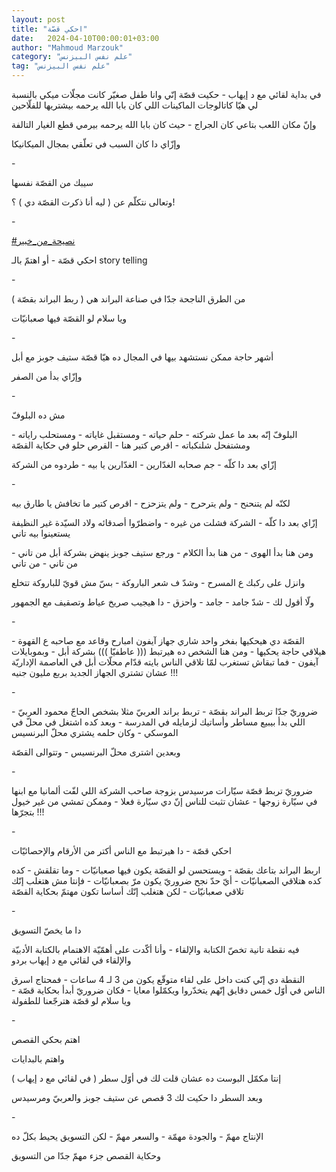 ```yaml
---
layout: post
title: "احكي قصّة"
date:   2024-04-10T00:00:01+03:00
author: "Mahmoud Marzouk"
category: "علم نفس البيزنس"
tag: "علم نفس البيزنس"
---
```



في بداية لقائي مع د إيهاب - حكيت قصّة إنّي وانا طفل صغيّر
كانت مجلّات ميكي بالنسبة لي هيّا كاتالوجات الماكينات اللي كان بابا الله
يرحمه بيشتريها للفلّاحين

وإنّ مكان اللعب بتاعي كان الجراج - حيث كان بابا الله
يرحمه بيرمي قطع الغيار التالفة

وإزّاي دا كان السبب في تعلّقي بمجال الميكانيكا

\-

سيبك من القصّة نفسها

وتعالى نتكلّم عن ( ليه أنا ذكرت القصّة دي ) ؟!

\-

[<u>\#نصيحة\_من\_خبير</u>](https://www.facebook.com/hashtag/%D9%86%D8%B5%D9%8A%D8%AD%D8%A9_%D9%85%D9%86_%D8%AE%D8%A8%D9%8A%D8%B1?__eep__=6&__cft__%5b0%5d=AZUQ685U5ZN-EfMO8ISZ6_q0Om9fxu_AxhqASgu4WP0qDa-Is6AtO3yCNTHRxEcOrat5Y6RusNmi93O03K_6O1yOEhsERU7_VHoM4s-WjMNy91akTj-xEbOzoYjsZn--is8Gc3FLP0jJ1ftaEo9GuQibg4VwhX7-9-UW0LOklF6NZ_anxD6oqBNpxgvu9r2FL4w&__tn__=*NK-R)

احكي قصّة - أو اهتمّ بالـ story telling

\-

من الطرق الناجحة جدّا في صناعة البراند هي ( ربط البراند
بقصّة )

ويا سلام لو القصّة فيها صعبانيّات

\-

أشهر حاجة ممكن نستشهد بيها في المجال ده هيّا قصّة ستيف
جوبز مع أبل

وإزّاي بدأ من الصفر

\-

مش ده البلوفّ

البلوفّ إنّه بعد ما عمل شركته - حلم حياته - ومستقبل
غاياته - ومستحلب راياته - ومشتفحل شلنكباته - اقرص كتير هنا - القرص حلو
في حكاية القصّة

إزّاي بعد دا كلّه - جم صحابه الغدّارين - الغدّارين يا بيه -
طردوه من الشركة

\-

لكنّه لم يتنحنح - ولم يترحرح - ولم يتزحزح - اقرص كتير ما
تخافش يا طارق بيه

إزّاي بعد دا كلّه - الشركة فشلت من غيره - واضطرّوا أصدقائه
ولاد السيّدة غير النظيفة يستعينوا بيه تاني

ومن هنا بدأ الهوى - من هنا بدأ الكلام - ورجع ستيف جوبز
ينهض بشركة أبل من تاني - من تاني - من تاني

وانزل على ركبك ع المسرح - وشدّ ف شعر الباروكة - بسّ مش قويّ
للباروكة تتخلع

ولّا أقول لك - شدّ جامد - جامد - واحزق - دا هيجيب صريخ
عياط وتصقيف مع الجمهور

\-

القصّة دي هيحكيها بفخر واحد شاري جهاز آيفون امبارح وقاعد
مع صاحبه ع القهوة - هيلاقي حاجة يحكيها - ومن هنا الشخص ده هيرتبط (((
عاطفيّا ))) بشركة أبل - وبموبايلات آيفون - فما تبقاش تستغرب لمّا تلاقي
الناس بايته قدّام محلّات أبل في العاصمة الإداريّة عشان تشتري الجهاز الجديد
بربع مليون جنيه !!!

\-

ضروريّ جدّا تربط البراند بقصّة - تربط براند العربيّ مثلا
بشخص الحاجّ محمود العربيّ - اللي بدأ بيبيع مساطر وأساتيك لزمايله في
المدرسة - وبعد كده اشتغل في محلّ في الموسكي - وكان حلمه يشتري محلّ
البرنسيس

وبعدين اشترى محلّ البرنسيس - وتتوالى القصّة

\-

ضروريّ تربط قصّة سيّارات مرسيدس بزوجة صاحب الشركة اللي لفّت
ألمانيا مع ابنها في سيّارة زوجها - عشان تثبت للناس إنّ دي سيّارة فعلا -
وممكن تمشي من غير خيول بتجرّها !!!

\-

احكي قصّة - دا هيرتبط مع الناس أكتر من الأرقام
والإحصائيّات

اربط البراند بتاعك بقصّة - ويستحسن لو القصّة يكون فيها
صعبانيّات - وما تقلقش - كده كده هتلاقي الصعبانيّات - أيّ حدّ نجح ضروريّ يكون
مرّ بصعبانيّات - فإنتا مش هتغلب إنّك تلاقي صعبانيّات - لكن هتغلب إنّك أساسا
تكون مهتمّ بحكاية القصّة

\-

دا ما يخصّ التسويق

فيه نقطة تانية تخصّ الكتابة والإلقاء - وأنا أكّدت على
أهمّيّة الاهتمام بالكتابة الأدبيّة والإلقاء في لقائي مع د إيهاب بردو

النقطة دي إنّي كنت داخل على لقاء متوقّع يكون من 3 لـ 4
ساعات - فمحتاج اسرق الناس في أوّل خمس دقايق إنّهم يتخدّروا ويكمّلوا معايا -
فكان ضروريّ أبدأ بحكاية قصّة - ويا سلام لو قصّة هترجّعنا للطفولة

\-

اهتم بحكي القصص

واهتم بالبدايات

إنتا مكمّل البوست ده عشان قلت لك في أوّل سطر ( في لقائي مع
د إيهاب )

وبعد السطر دا حكيت لك 3 قصص عن ستيف جوبز والعربيّ
ومرسيدس

\-

الإنتاج مهمّ - والجودة مهمّة - والسعر مهمّ - لكن التسويق
يحيط بكلّ ده

وحكاية القصص جزء مهمّ جدّا من التسويق
